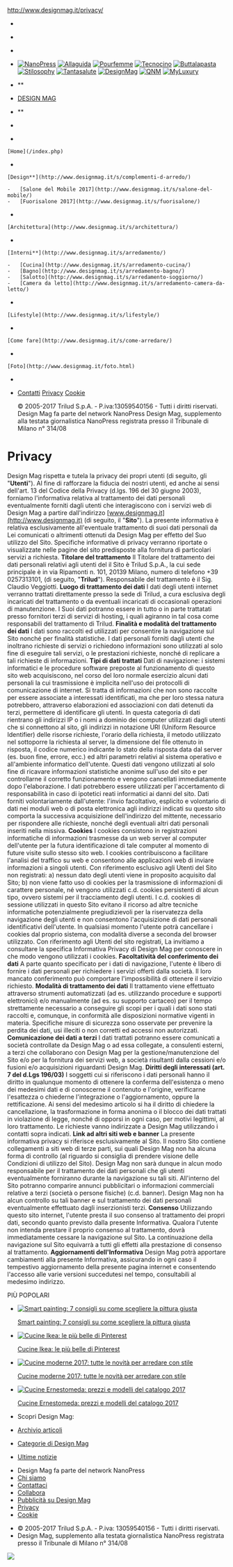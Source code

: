 http://www.designmag.it/privacy/

-   <a href="https://www.pinterest.com/designmag0207/" class="fa fa-pinterest-p"></a>
-   <a href="https://twitter.com/designmagit" class="fa fa-twitter"></a>
-   <a href="https://www.facebook.com/pages/Design-Mag/170076339368" class="fa fa-facebook"></a>
-   <span class="triangle-sub-menu"></span>
    [<img src="http://assets.hmai.it/img/nano-network/transparent.gif" alt="NanoPress" class="sprite application nano" />](http://www.nanopress.it/ "NanoPress") [<img src="http://assets.hmai.it/img/nano-network/transparent.gif" alt="Allaguida" class="sprite application allaguida" />](http://www.allaguida.it/ "AllaGuida") [<img src="http://assets.hmai.it/img/nano-network/transparent.gif" alt="Pourfemme" class="sprite application pfwww" />](http://www.pourfemme.it/ "PourFemme") [<img src="http://assets.hmai.it/img/nano-network/transparent.gif" alt="Tecnocino" class="sprite application tcwww" />](http://www.tecnocino.it/ "Tecnocino") [<img src="http://assets.hmai.it/img/nano-network/transparent.gif" alt="Buttalapasta" class="sprite application buttalapasta" />](http://www.buttalapasta.it/ "ButtaLaPasta") [<img src="http://assets.hmai.it/img/nano-network/transparent.gif" alt="Stilosophy" class="sprite application stwww" />](http://www.stylosophy.it/ "Stylosophy") [<img src="http://assets.hmai.it/img/nano-network/transparent.gif" alt="Tantasalute" class="sprite application tantasalute" />](http://www.tantasalute.it/ "TantaSalute") [<img src="http://assets.hmai.it/img/nano-network/transparent.gif" alt="DesignMag" class="sprite application designmag" />](http://www.designmag.it/ "DesignMag") [<img src="http://assets.hmai.it/img/nano-network/transparent.gif" alt="QNM" class="sprite application qnm" />](http://www.qnm.it/ "QNM") [<img src="http://assets.hmai.it/img/nano-network/transparent.gif" alt="MyLuxury" class="sprite application myluxury" />](http://www.myluxury.it/ "MyLuxury")

-   **
-   <a href="http://www.designmag.it/" class="logo mini"><span>DESIGN MAG</span></a>
-   **
-   <span role="search"> <span> </span> <span> </span></span>

<!-- -->

-   

    [Home](/index.php)
-   

    [Design**](http://www.designmag.it/s/complementi-d-arredo/)

    -   [Salone del Mobile 2017](http://www.designmag.it/s/salone-del-mobile/)
    -   [Fuorisalone 2017](http://www.designmag.it/s/fuorisalone/)

-   

    [Architettura](http://www.designmag.it/s/architettura/)

-   

    [Interni**](http://www.designmag.it/s/arredamento/)

    -   [Cucina](http://www.designmag.it/s/arredamento-cucina/)
    -   [Bagno](http://www.designmag.it/s/arredamento-bagno/)
    -   [Salotto](http://www.designmag.it/s/arredamento-soggiorno/)
    -   [Camera da letto](http://www.designmag.it/s/arredamento-camera-da-letto/)

-   

    [Lifestyle](http://www.designmag.it/s/lifestyle/)

-   

    [Come fare](http://www.designmag.it/s/come-arredare/)

-   

    [Foto](http://www.designmag.it/foto.html)

-   <span role="search"> <span> </span> <span> </span></span>
-   [Contatti](/contatti/) [Privacy](/privacy/) [Cookie](/cookie/)

    © 2005-2017 Trilud S.p.A. - P.iva:13059540156 - Tutti i diritti riservati.
    Design Mag fa parte del network NanoPress Design Mag, supplemento alla testata giornalistica NanoPress registrata presso il Tribunale di Milano n° 314/08

Privacy
=======

Design Mag rispetta e tutela la privacy dei propri utenti (di seguito, gli "**Utenti**").
Al fine di rafforzare la fiducia dei nostri utenti, ed anche ai sensi dell'art. 13 del Codice della Privacy (d.lgs. 196 del 30 giugno 2003), forniamo l'informativa relativa al trattamento dei dati personali eventualmente forniti dagli utenti che interagiscono con i servizi web di Design Mag a partire dall'indirizzo [www.designmag.it](http://www.designmag.it) (di seguito, il "**Sito**").
La presente informativa è relativa esclusivamente all'eventuale trattamento di suoi dati personali da Lei comunicati o altrimenti ottenuti da Design Mag per effetto del Suo utilizzo del Sito. Specifiche informative di privacy verranno riportate o visualizzate nelle pagine del sito predisposte alla fornitura di particolari servizi a richiesta.
**Titolare del trattamento**
Il Titolare del trattamento dei dati personali relativi agli utenti del il Sito è Trilud S.p.A., la cui sede principale è in via Ripamonti n. 101, 20139 Milano, numero di telefono +39 0257313101, (di seguito, "**Trilud**").
Responsabile del trattamento è il Sig. Claudio Veggiotti.
**Luogo di trattamento dei dati**
I dati degli utenti internet verranno trattati direttamente presso la sede di Trilud, a cura esclusiva degli incaricati del trattamento o da eventuali incaricati di occasionali operazioni di manutenzione. I Suoi dati potranno essere in tutto o in parte trattatati presso fornitori terzi di servizi di hosting, i quali agiranno in tal cosa come responsabili del trattamento di Trilud.
**Finalità e modalità del trattamento dei dati**
I dati sono raccolti ed utilizzati per consentire la navigazione sul Sito nonché per finalità statistiche.
I dati personali forniti dagli utenti che inoltrano richieste di servizi o richiedono informazioni sono utilizzati al solo fine di eseguire tali servizi, o le prestazioni richieste, nonché di replicare a tali richieste di informazioni.
**Tipi di dati trattati**
Dati di navigazione: i sistemi informatici e le procedure software preposte al funzionamento di questo sito web acquisiscono, nel corso del loro normale esercizio alcuni dati personali la cui trasmissione è implicita nell'uso dei protocolli di comunicazione di internet. Si tratta di informazioni che non sono raccolte per essere associate a interessati identificati, ma che per loro stessa natura potrebbero, attraverso elaborazioni ed associazioni con dati detenuti da terzi, permettere di identificare gli utenti. In questa categoria di dati rientrano gli indirizzi IP o i nomi a dominio dei computer utilizzati dagli utenti che si connettono al sito, gli indirizzi in notazione URI (Uniform Resource Identifier) delle risorse richieste, l'orario della richiesta, il metodo utilizzato nel sottoporre la richiesta al server, la dimensione del file ottenuto in risposta, il codice numerico indicante lo stato della risposta data dal server (es. buon fine, errore, ecc.) ed altri parametri relativi al sistema operativo e all'ambiente informatico dell'utente. Questi dati vengono utilizzati al solo fine di ricavare informazioni statistiche anonime sull'uso del sito e per controllarne il corretto funzionamento e vengono cancellati immediatamente dopo l'elaborazione. I dati potrebbero essere utilizzati per l'accertamento di responsabilità in caso di ipotetici reati informatici ai danni del sito.
Dati forniti volontariamente dall'utente: l'invio facoltativo, esplicito e volontario di dati nei moduli web o di posta elettronica agli indirizzi indicati su questo sito comporta la successiva acquisizione dell'indirizzo del mittente, necessario per rispondere alle richieste, nonché degli eventuali altri dati personali inseriti nella missiva.
**Cookies**
I cookies consistono in registrazioni informatiche di informazioni trasmesse da un web server al computer dell'utente per la futura identificazione di tale computer al momento di future visite sullo stesso sito web. I cookies contribuiscono a facilitare l'analisi del traffico su web e consentono alle applicazioni web di inviare informazioni a singoli utenti. Con riferimento esclusivo agli Utenti del Sito non registrati:
a) nessun dato degli utenti viene in proposito acquisito dal Sito;
b) non viene fatto uso di cookies per la trasmissione di informazioni di carattere personale, né vengono utilizzati c.d. cookies persistenti di alcun tipo, ovvero sistemi per il tracciamento degli utenti.
I c.d. cookies di sessione utilizzati in questo Sito evitano il ricorso ad altre tecniche informatiche potenzialmente pregiudizievoli per la riservatezza della navigazione degli utenti e non consentono l'acquisizione di dati personali identificativi dell'utente. In qualsiasi momento l'utente potrà cancellare i cookies dal proprio sistema, con modalità diverse a seconda del browser utilizzato.
Con riferimento agli Utenti del sito registrati, La invitiamo a consultare la specifica Informativa Privacy di Design Mag per conoscere in che modo vengono utilizzati i cookies.
**Facoltatività del conferimento dei dati**
A parte quanto specificato per i dati di navigazione, l'utente è libero di fornire i dati personali per richiedere i servizi offerti dalla società. Il loro mancato conferimento può comportare l'impossibilità di ottenere il servizio richiesto.
**Modalità di trattamento dei dati**
Il trattamento viene effettuato attraverso strumenti automatizzati (ad es. utilizzando procedure e supporti elettronici) e/o manualmente (ad es. su supporto cartaceo) per il tempo strettamente necessario a conseguire gli scopi per i quali i dati sono stati raccolti e, comunque, in conformità alle disposizioni normative vigenti in materia. Specifiche misure di sicurezza sono osservate per prevenire la perdita dei dati, usi illeciti o non corretti ed accessi non autorizzati.
**Comunicazione dei dati a terzi**
I dati trattati potranno essere comunicati a società controllate da Design Mag o ad essa collegate, a consulenti esterni, a terzi che collaborano con Design Mag per la gestione/manutenzione del Sito e/o per la fornitura dei servizi web, a società risultanti dalla cessioni e/o fusioni e/o acquisizioni riguardanti Design Mag.
**Diritti degli interessati (art. 7 del d.Lgs 196/03)**
I soggetti cui si riferiscono i dati personali hanno il diritto in qualunque momento di ottenere la conferma dell'esistenza o meno dei medesimi dati e di conoscerne il contenuto e l'origine, verificarne l'esattezza o chiederne l'integrazione o l'aggiornamento, oppure la rettificazione. Ai sensi del medesimo articolo si ha il diritto di chiedere la cancellazione, la trasformazione in forma anonima o il blocco dei dati trattati in violazione di legge, nonché di opporsi in ogni caso, per motivi legittimi, al loro trattamento. Le richieste vanno indirizzate a Design Mag utilizzando i contatti sopra indicati.
**Link ad altri siti web e banner**
La presente informativa privacy si riferisce esclusivamente al Sito. Il nostro Sito contiene collegamenti a siti web di terze parti, sui quali Design Mag non ha alcuna forma di controllo (al riguardo si consiglia di prendere visione delle Condizioni di utilizzo del Sito). Design Mag non sarà dunque in alcun modo responsabile per il trattamento dei dati personali che gli utenti eventualmente forniranno durante la navigazione su tali siti.
All'interno del Sito potranno comparire annunci pubblicitari o informazioni commerciali relative a terzi (società o persone fisiche) (c.d. banner). Design Mag non ha alcun controllo su tali banner e sul trattamento dei dati personali eventualmente effettuato dagli inserzionisti terzi.
**Consenso**
Utilizzando questo sito internet, l'utente presta il suo consenso al trattamento dei propri dati, secondo quanto previsto dalla presente Informativa. Qualora l'utente non intenda prestare il proprio consenso al trattamento, dovrà immediatamente cessare la navigazione sul Sito. La continuazione della navigazione sul Sito equivarrà a tutti gli effetti alla prestazione di consenso al trattamento.
**Aggiornamenti dell'Informativa**
Design Mag potrà apportare cambiamenti alla presente Informativa, assicurando in ogni caso il tempestivo aggiornamento della presente pagina internet e consentendo l'accesso alle varie versioni succedutesi nel tempo, consultabili al medesimo indirizzo.

<span class="sectTit22">PIÙ POPOLARI</span>
-   <a href="http://www.designmag.it/articolo/smart-painting-7-consigli-su-come-scegliere-la-pittura-giusta/42845/" class="trtracking"><img src="http://static.designmag.it/r/140x88/www.designmag.it/img/consigli-su-come-scegliere-la-pittura-giusta.jpg" alt="Smart painting: 7 consigli su come scegliere la pittura giusta" /></a>

    <span><a href="http://www.designmag.it/articolo/smart-painting-7-consigli-su-come-scegliere-la-pittura-giusta/42845/" class="trtracking">Smart painting: 7 consigli su come scegliere la pittura giusta</a></span>
-   <a href="http://www.designmag.it/articolo/cucine-ikea-le-piu-belle-di-pinterest/43017/" class="trtracking"><img src="http://static.designmag.it/r/140x88/www.designmag.it/img/ikea3.jpg" alt="Cucine Ikea: le più belle di Pinterest" /></a>

    <span><a href="http://www.designmag.it/articolo/cucine-ikea-le-piu-belle-di-pinterest/43017/" class="trtracking">Cucine Ikea: le più belle di Pinterest</a></span>
-   <a href="http://www.designmag.it/articolo/cucine-moderne-tutte-le-novita-per-arredare-con-stile/25907/" class="trtracking"><img src="http://static.designmag.it/designmag/fotogallery/140x88/139721/cucina-moderna-tetrix-scavolini.jpg" alt="Cucine moderne 2017: tutte le novità per arredare con stile" /></a>

    <span><a href="http://www.designmag.it/articolo/cucine-moderne-tutte-le-novita-per-arredare-con-stile/25907/" class="trtracking">Cucine moderne 2017: tutte le novità per arredare con stile</a></span>
-   <a href="http://www.designmag.it/articolo/cucine-ernestomeda-prezzi-e-modelli-del-catalogo-2016/27903/" class="trtracking"><img src="http://static.designmag.it/designmag/fotogallery/140x88/159243/composiziona-a-penisola.jpg" alt="Cucine Ernestomeda: prezzi e modelli del catalogo 2017" /></a>

    <span><a href="http://www.designmag.it/articolo/cucine-ernestomeda-prezzi-e-modelli-del-catalogo-2016/27903/" class="trtracking">Cucine Ernestomeda: prezzi e modelli del catalogo 2017</a></span>

-   Scopri Design Mag:
-   [Archivio articoli](/archivi/)
-   [Categorie di Design Mag](/categorie/)
-   [Ultime notizie](/page/2/)

<!-- -->

-   Design Mag fa parte del network NanoPress
-   [Chi siamo](/chi-siamo/)
-   [Contattaci](/contatti/)
-   [Collabora](/collabora/)
-   [Pubblicità su Design Mag](http://www.tgadv.it/)
-   [Privacy](/privacy/)
-   [Cookie](/informativacookie/)

<!-- -->

-   © 2005-2017 Trilud S.p.A. - P.iva: 13059540156 - Tutti i diritti riservati.
-   Design Mag, supplemento alla testata giornalistica NanoPress registrata presso il Tribunale di Milano n° 314/08

![](https://secure-it.imrworldwide.com/cgi-bin/m?ci=tgadv-it&cg=0&cc=0&ts=noscript)


